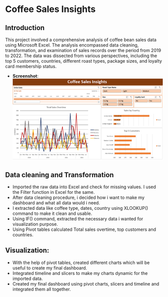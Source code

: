 # Coffee Sales Insights

## Introduction

This project involved a comprehensive analysis of coffee bean sales data using Microsoft Excel. The analysis encompassed data cleaning, transformation, and examination of sales records over the period from 2019 to 2022. The data was dissected from various perspectives, including the top 5 customers, countries, different roast types, package sizes, and loyalty card membership status.

- **Screenshot**: ![Dashboard Screenshot](https://github.com/Swapppyy/Excel_Projects/blob/main/cof-db.png)

## Data cleaning and Transformation

- Imported the raw data into Excel and check for missing values. I used the Filter function in Excel for the same.
- After data cleaning procedure, i decided how i want to make my dashboard and what all data would i need.
- I extracted data like coffee type, dates, country using XLOOKUP() command to make it clean and usable.
- Using IF() command, extracted the necessary data i wanted for visualization purpose.
- Using Pivot tables calculated Total sales overtime, top customers and countries.

## Visualization:

- With the help of pivot tables, created different charts which will be useful to create my final dashboard.
- Integrated timeline and slicers to make my charts dynamic for the imported data.
- Created my final dashboard using pivot charts, slicers and timeline and integrated them all together.




